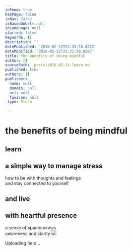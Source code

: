 ```yaml
---
inFeed: true
hasPage: false
inNav: false
isBasedOnUrl: null
inLanguage: null
starred: false
keywords: []
description: ''
datePublished: '2016-02-12T21:33:58.421Z'
dateModified: '2016-02-12T21:33:50.858Z'
title: the benefits of being mindful
author: []
sourcePath: _posts/2016-02-11-learn.md
published: true
authors: []
publisher:
  name: null
  domain: null
  url: null
  favicon: null
_type: Blurb

---
```

# the benefits of being mindful

## learn

## a simple way to manage stress  
how to be with thoughts and feelings  
and stay connected to yourself

## and live

## with heartful presence  
a sense of spaciousness  
awareness and clarity
![](https://s3-us-west-2.amazonaws.com/the-grid-img/p/22c5d36e9a57db8f2a4477cb57f335b4df9ff11f.jpg)

Uploading Item...